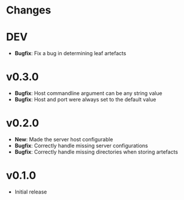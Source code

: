 # Changes

# DEV

* **Bugfix**: Fix a bug in determining leaf artefacts

# v0.3.0

* **Bugfix**: Host commandline argument can be any string value
* **Bugfix**: Host and port were always set to the default value

# v0.2.0

* **New**: Made the server host configurable
* **Bugfix**: Correctly handle missing server configurations
* **Bugfix**: Correctly handle missing directories when storing artefacts

# v0.1.0

* Initial release
